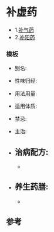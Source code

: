 # 补虚药

- 1.[补气药](https://github.com/fairyly/you-need-traditional-Chinese-medical/blob/master/1./1.1.1%E8%A1%A5%E6%B0%94%E8%8D%AF-30.md)
- 2.[补阳药]()


### 模板

- 别名: 
- 性味归经: 
- 用法用量:
- 适用体质: 
- 禁忌: 

- 主治: 
- 治病配方: 
  - 
  - 
  
- 养生药膳: 
  -
  -


## 参考
